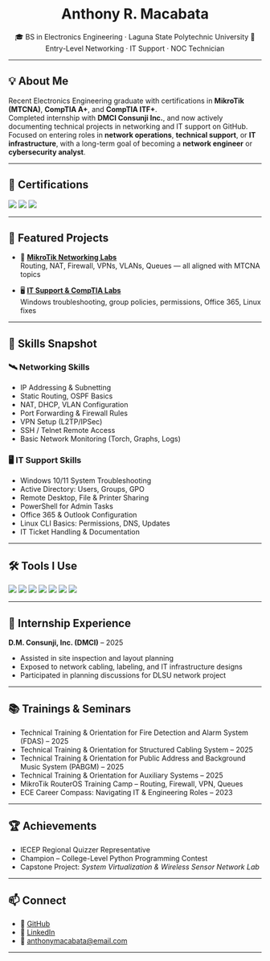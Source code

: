 <h1 align="center">Anthony R. Macabata</h1>

<p align="center">
  🎓 BS in Electronics Engineering · Laguna State Polytechnic University  
  📍 Entry-Level Networking · IT Support · NOC Technician  
</p>

---

## 💡 About Me

Recent Electronics Engineering graduate with certifications in **MikroTik (MTCNA)**, **CompTIA A+**, and **CompTIA ITF+**.  
Completed internship with **DMCI Consunji Inc.**, and now actively documenting technical projects in networking and IT support on GitHub.  
Focused on entering roles in **network operations**, **technical support**, or **IT infrastructure**, with a long-term goal of becoming a **network engineer** or **cybersecurity analyst**.

---

## 🏅 Certifications

<div align="left">
  <img src="https://img.shields.io/badge/MTCNA-MikroTik-blue?style=for-the-badge&logo=mikrotik&logoColor=white" />
  <img src="https://img.shields.io/badge/CompTIA%20A%2B-red?style=for-the-badge&logo=comptia&logoColor=white" />
  <img src="https://img.shields.io/badge/CompTIA%20ITF%2B-purple?style=for-the-badge&logo=comptia&logoColor=white" />
</div>

---

## 📂 Featured Projects

- 📡 **[MikroTik Networking Labs](https://github.com/yourusername/mikrotik-labs)**  
  Routing, NAT, Firewall, VPNs, VLANs, Queues — all aligned with MTCNA topics

- 🖥️ **[IT Support & CompTIA Labs](https://github.com/yourusername/it-support-labs)**  
  Windows troubleshooting, group policies, permissions, Office 365, Linux fixes

---

## 🧠 Skills Snapshot

### 🛰 Networking Skills

- IP Addressing & Subnetting  
- Static Routing, OSPF Basics  
- NAT, DHCP, VLAN Configuration  
- Port Forwarding & Firewall Rules  
- VPN Setup (L2TP/IPSec)  
- SSH / Telnet Remote Access  
- Basic Network Monitoring (Torch, Graphs, Logs)

### 🖥️ IT Support Skills

- Windows 10/11 System Troubleshooting  
- Active Directory: Users, Groups, GPO  
- Remote Desktop, File & Printer Sharing  
- PowerShell for Admin Tasks  
- Office 365 & Outlook Configuration  
- Linux CLI Basics: Permissions, DNS, Updates  
- IT Ticket Handling & Documentation

---

## 🛠 Tools I Use

<p align="left">
  <img src="https://img.shields.io/badge/MikroTik-CC241D?style=flat&logo=mikrotik&logoColor=white" />
  <img src="https://img.shields.io/badge/Winbox-3C3C3C?style=flat&logo=mikrotik&logoColor=white" />
  <img src="https://img.shields.io/badge/GNS3-336699?style=flat&logo=gns3&logoColor=white" />
  <img src="https://img.shields.io/badge/VMware-607078?style=flat&logo=vmware&logoColor=white" />
  <img src="https://img.shields.io/badge/VirtualBox-183A61?style=flat&logo=virtualbox&logoColor=white" />
  <img src="https://img.shields.io/badge/Wireshark-1679A7?style=flat&logo=wireshark&logoColor=white" />
  <img src="https://img.shields.io/badge/PowerShell-012456?style=flat&logo=powershell&logoColor=white" />
</p>

---

## 🏢 Internship Experience

**D.M. Consunji, Inc. (DMCI)** – 2025  
- Assisted in site inspection and layout planning  
- Exposed to network cabling, labeling, and IT infrastructure designs  
- Participated in planning discussions for DLSU network project

---

## 📚 Trainings & Seminars

- Technical Training & Orientation for Fire Detection and Alarm System (FDAS) – 2025  
- Technical Training & Orientation for Structured Cabling System – 2025  
- Technical Training & Orientation for Public Address and Background Music System (PABGM) – 2025  
- Technical Training & Orientation for Auxiliary Systems – 2025  
- MikroTik RouterOS Training Camp – Routing, Firewall, VPN, Queues  
- ECE Career Compass: Navigating IT & Engineering Roles – 2023

---

## 🏆 Achievements

- IECEP Regional Quizzer Representative  
- Champion – College-Level Python Programming Contest  
- Capstone Project: *System Virtualization & Wireless Sensor Network Lab*

---

## 📫 Connect

- 🔗 [GitHub](https://github.com/yourusername)  
- 🔗 [LinkedIn](https://linkedin.com/in/yourusername)  
- 📧 anthonymacabata@email.com

---

